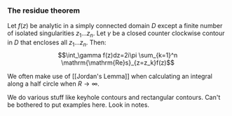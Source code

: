 ### The residue theorem
Let $f(z)$ be analytic in a simply connected domain $D$ except a finite number of isolated singularities $z_1\dots z_n$. Let $\gamma$ be a closed counter clockwise contour in $D$ that encloses all $z_1\dots z_n$.
Then:
$$\int_\gamma f(z)dz=2i\pi \sum_{k=1}^n \mathrm{\mathrm{Re}s}_{z=z_k}f(z)$$

We often make use of [[Jordan's Lemma]] when calculating an integral along a half circle when $R\to\infty$.

We do various stuff like keyhole contours and rectangular contours. Can't be bothered to put examples here. Look in notes.